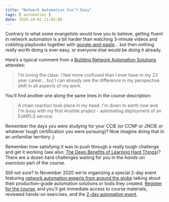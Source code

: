 ```yaml
---
title: "Network Automation Isn’t Easy"
tags: [ automation ]
date: 2020-10-01 11:02:00
---
```

Contrary to what some evangelists would love you to believe, getting fluent in network automation is a bit harder than watching 3-minute videos and cobbling playbooks together with [google-and-paste](/2018/03/dunning-kruger-in-it-infrastructure.html)… but then nothing really worth doing is ever easy, or everyone else would be doing it already.

Here’s a typical comment from a [Building Network Automation Solutions](https://www.ipspace.net/Building_Network_Automation_Solutions) attendee:

> I'm loving the class. I feel more confused than I ever have in my 23 year career… but I can already see the difference in my perspective shift in all aspects of my work.
<!--more-->
You’ll find another one along the same lines in the course description:

> A chain reaction took place in my head. I'm down to earth now and I'm busy with my first Ansible project - automating deployment of an EoMPLS service.

Remember the days you were studying for your CCIE (or CCNP or JNCIE or whatever tough certification you were pursuing)? Now imagine doing that in an unfamiliar territory ;)

Remember how satisfying it was to push through a really tough challenge and get it working (see also: [The Deep Benefits of Learning Hard Things](https://www.calnewport.com/blog/2020/03/29/the-deep-benefits-of-learning-hard-things/))? There are a dozen hard challenges waiting for you in the *hands-on exercises* part of the course.

Still not sure? In November 2020 we're organizing a special 2-day event featuring [network automation experts from around the globe](https://www.ipspace.net/Building_Network_Automation_Solutions#Guest_speakers) talking about their production-grade automation solutions or tools they created. [Register for the course](https://www.ipspace.net/Building_Network_Automation_Solutions#register), and you'll get immediate access to course materials, reviewed hands-on exercises, and the [2-day automation event](https://www.ipspace.net/NetAutSol/Live).

